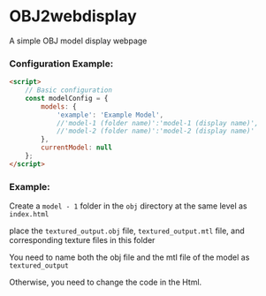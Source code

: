 # OBJ2webdisplay

A simple OBJ model display webpage

### Configuration Example:
```html
<script>
    // Basic configuration
    const modelConfig = {
        models: {
            'example': 'Example Model',
            //'model-1 (folder name)':'model-1 (display name)',
            //'model-2 (folder name)':'model-2 (display name)'
        },
        currentModel: null
    };
</script>
```
### Example: 
Create a `model - 1` folder in the `obj` directory at the same level as `index.html`

place the `textured_output.obj` file, `textured_output.mtl` file, and corresponding texture files in this folder

You need to name both the obj file and the mtl file of the model as `textured_output`

Otherwise, you need to change the code in the Html. 
